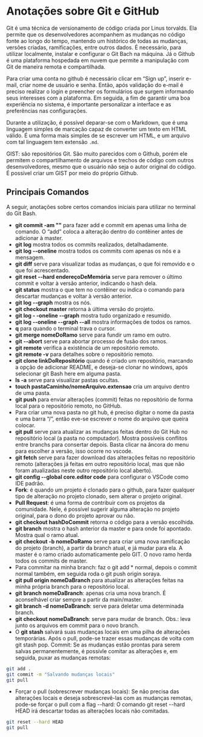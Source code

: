 # Anotações sobre Git e GitHub

Git é uma técnica de versionamento de código criada por Linus torvalds. Ela permite que os desenvolvedores acompanhem as mudanças no código fonte ao longo do tempo, mantendo um histórico de todas as mudanças, versões criadas, ramificações, entre outros dados. É necessário, para utilizar localmente, instalar e configurar o Git Bach na máquina.
Já o Github é uma plataforma hospedada em nuvem que permite a manipulação com Git de maneira remota e compartilhada.

Para criar uma conta no github é necessário clicar em “Sign up”, inserir e-mail, criar nome de usuário e senha. Então, após validação do e-mail é preciso realizar o login e preencher os formulários que surgem informando seus interesses com a plataforma. Em seguida, a fim de garantir uma boa experiência no sistema, é importante personalizar a interface e as preferências nas configurações.

Durante a utilização, é possível deparar-se com o Markdown, que é uma linguagem simples de marcação capaz de converter um texto em HTML válido. É uma forma mais simples de se escrever um HTML, e um arquivo com tal linguagem tem extensão `.md`.

GIST: são repositórios Git. São muito parecidos com o Github, porém ele permitem o compartilhamento de arquivos e trechos de código com outros desenvolvedores, mesmo que o usuário não seja o autor original do código. É possível criar um GIST por meio do próprio Github.

## Principais Comandos
A seguir, anotações sobre certos comandos iniciais para utilizar no terminal do Git Bash.
- **git commit -am ""** para fazer add e commit em apenas uma linha de comando. O “add” coloca a alteração dentro do contêiner antes de adicionar à master. 
- **git log** mostra todos os commits realizados, detalhadamente.
- **git log --oneline** mostra todos os commits com apenas os nós e a mensagem.
- **git diff** serve para visualizar todas as mudanças, o que foi removido e o que foi acrescentado.
- **git reset --hard endereçoDeMemória** serve para remover o último commit e voltar à versão anterior, indicando o hash dela.
- **git status**  mostra o que tem no contêiner ou indica o comando para descartar mudanças e voltar à versão anterior.
- **git log --graph** mostra os nós.
- **git checkout master** retorna à última versão do projeto.
- **git log - -oneline  --graph** mostra tudo organizado e resumido.
- **git log --oneline  --graph  --all** mostra informações de todos os ramos.
- **q** para quando o terminal trava o cursor.
- **git merge nomeDoRamo** serve para fundir um ramo em outro.
- **git --abort** serve para abortar processo de fusão dos ramos.
- **git remote** verifica a existência de um repositório remoto.
- **git remote -v** para detalhes sobre o repositório remoto.
- **git clone linkDoRepositório** quando é criado um repositório, marcando a opção de adicionar README, e deseja-se clonar no windows, após selecionar git Bash here em alguma pasta.
- **ls -a** serve para visualizar pastas ocultas.
- **touch pastaCaminho/nomeArquivo.extensao** cria um arquivo dentro de uma pasta.
- **git push** para enviar alterações (commit) feitas no repositório de forma local para o repositório remoto, no GitHub.
- Para criar uma nova pasta no git hub, é preciso digitar o nome da pasta e uma barra “/”, então eve-se escrever o nome do arquivo que queira colocar.
- **git pull** serve para atualizar as mudanças feitas dentro do Git Hub no repositório local (a pasta no computador). Mostra possíveis conflitos entre branchs para consertar depois. Basta clicar na âncora do menu para escolher a versão, isso ocorre no vscode.
- **git fetch** serve para fazer download das alterações feitas no repositório remoto (alterações já feitas em outro repositório local, mas que não foram atualizadas neste outro repositório local aberto).
- **git config --global core.editor code** para configurar o VSCode como IDE padrão.
- **Fork**: é quando um projeto é clonado para o github, para fazer qualquer tipo de alteração no projeto clonado, sem alterar o projeto original.
- **Pull Request**: é uma forma de contribuir com os projetos da comunidade. Nele, é possível sugerir alguma alteração no projeto original, para o dono do projeto aprovar ou não.
- **git checkout hashDoCommit** retorna o código para a versão escolhida.
- **git branch** mostra o hash anterior da master e para onde foi apontado. Mostra qual o ramo atual.
- **git checkout -b nomeDoRamo** serve para criar uma nova ramificação do projeto (branch), a partir da branch atual, e já mudar para ela. A master é o ramo criado automaticamente pelo GIT. O novo ramo herda todos os commits de master.
- Para commitar na minha branch: faz o git add * normal, depois o commit normal também, em seguida roda o git push origin soraya. 
- **git pull origin nomeDaBranch** para atualizar as alterações feitas na minha própria branch para o repositório local.
- **git branch nomeDaBranch**: apenas cria uma nova branch. É aconselhável criar sempre a partir da main/master.
- **git branch -d nomeDaBranch**: serve para deletar uma determinada branch.
- **git checkout nomeDaBranch**: serve para mudar de branch. Obs.: leva junto os arquivos em commit para o novo branch.
- O **git stash** salvará suas mudanças locais em uma pilha de alterações temporárias. Após o pull, pode-se trazer essas mudanças de volta com git stash pop. Commit: Se as mudanças estão prontas para serem salvas permanentemente, é possívle comitar as alterações e, em seguida, puxar as mudanças remotas:
```bash
git add .
git commit -m "Salvando mudanças locais"
git pull
```

- Forçar o pull (sobrescrever mudanças locais): Se não precisa das alterações locais e deseja sobrescrevê-las com as mudanças remotas, pode-se forçar o pull com a flag --hard:  O comando git reset --hard HEAD irá descartar todas as alterações locais não comitadas.
```bash
git reset --hard HEAD
git pull
```
